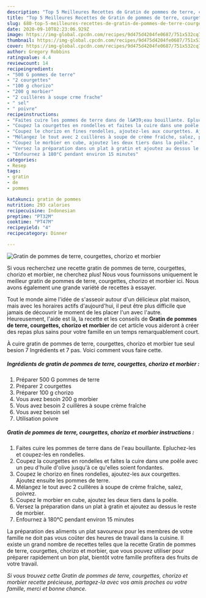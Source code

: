 ```yaml
---
description: "Top 5 Meilleures Recettes de Gratin de pommes de terre, courgettes, chorizo et morbier"
title: "Top 5 Meilleures Recettes de Gratin de pommes de terre, courgettes, chorizo et morbier"
slug: 680-top-5-meilleures-recettes-de-gratin-de-pommes-de-terre-courgettes-chorizo-et-morbier
date: 2020-09-10T02:23:06.929Z
image: https://img-global.cpcdn.com/recipes/9d475d4204fe0687/751x532cq70/gratin-de-pommes-de-terre-courgettes-chorizo-et-morbier-photo-principale-de-la-recette.jpg
thumbnail: https://img-global.cpcdn.com/recipes/9d475d4204fe0687/751x532cq70/gratin-de-pommes-de-terre-courgettes-chorizo-et-morbier-photo-principale-de-la-recette.jpg
cover: https://img-global.cpcdn.com/recipes/9d475d4204fe0687/751x532cq70/gratin-de-pommes-de-terre-courgettes-chorizo-et-morbier-photo-principale-de-la-recette.jpg
author: Gregory Robbins
ratingvalue: 4.4
reviewcount: 14
recipeingredient:
- "500 G pommes de terre"
- "2 courgettes"
- "100 g chorizo"
- "200 g morbier"
- "2 cuillères à soupe crme frache"
- " sel"
- " poivre"
recipeinstructions:
- "Faites cuire les pommes de terre dans de l&#39;eau bouillante. Epluchez-les et coupez-les en rondelles."
- "Coupez la courgettes en rondelles et faites la cuire dans une poêle avec un peu d&#39;huile d&#39;olive jusqu&#39;à ce qu&#39;elles soient fondantes."
- "Coupez le chorizo en fines rondelles, ajoutez-les aux courgettes. Ajoutez ensuite les pommes de terre."
- "Mélangez le tout avec 2 cuillères à soupe de crème fraîche, salez, poivrez."
- "Coupez le morbier en cube, ajoutez les deux tiers dans la poêle."
- "Versez la préparation dans un plat à gratin et ajoutez au dessus le reste de morbier."
- "Enfournez à 180°C pendant environ 15 minutes"
categories:
- Resep
tags:
- gratin
- de
- pommes

katakunci: gratin de pommes 
nutrition: 293 calories
recipecuisine: Indonesian
preptime: "PT32M"
cooktime: "PT47M"
recipeyield: "4"
recipecategory: Dinner

---
```



![Gratin de pommes de terre, courgettes, chorizo et morbier](https://img-global.cpcdn.com/recipes/9d475d4204fe0687/751x532cq70/gratin-de-pommes-de-terre-courgettes-chorizo-et-morbier-photo-principale-de-la-recette.jpg)

Si vous recherchez une recette gratin de pommes de terre, courgettes, chorizo et morbier, ne cherchez plus! Nous vous fournissons uniquement le meilleur gratin de pommes de terre, courgettes, chorizo et morbier ici. Nous avons également une grande variété de recettes à essayer.

Tout le monde aime l'idée de s'asseoir autour d'un délicieux plat maison, mais avec les horaires actifs d'aujourd'hui, il peut être plus difficile que jamais de découvrir le moment de les placer l'un avec l'autre. Heureusement, l'aide est là, la recette et les conseils de <strong> Gratin de pommes de terre, courgettes, chorizo et morbier </strong> de cet article vous aideront à créer des repas plus sains pour votre famille en un temps remarquablement court.

<!--inarticleads1-->

À cuire gratin de pommes de terre, courgettes, chorizo et morbier tue seul besion 7 Ingrédients et 7 pas. Voici comment vous faire cette.

##### Ingrédients de gratin de pommes de terre, courgettes, chorizo et morbier :

1. Préparer 500 G pommes de terre
1. Préparer 2 courgettes
1. Préparer 100 g chorizo
1. Vous avez besoin 200 g morbier
1. Vous avez besoin 2 cuillères à soupe crème fraîche
1. Vous avez besoin  sel
1. Utilisation  poivre




<!--inarticleads2-->

##### Gratin de pommes de terre, courgettes, chorizo et morbier instructions :

1. Faites cuire les pommes de terre dans de l&#39;eau bouillante. Epluchez-les et coupez-les en rondelles.
1. Coupez la courgettes en rondelles et faites la cuire dans une poêle avec un peu d&#39;huile d&#39;olive jusqu&#39;à ce qu&#39;elles soient fondantes.
1. Coupez le chorizo en fines rondelles, ajoutez-les aux courgettes. Ajoutez ensuite les pommes de terre.
1. Mélangez le tout avec 2 cuillères à soupe de crème fraîche, salez, poivrez.
1. Coupez le morbier en cube, ajoutez les deux tiers dans la poêle.
1. Versez la préparation dans un plat à gratin et ajoutez au dessus le reste de morbier.
1. Enfournez à 180°C pendant environ 15 minutes




<!--inarticleads1-->

<p>
La préparation des aliments un plat savoureux pour les membres de votre famille ne doit pas vous coûter des heures de travail dans la cuisine. Il existe un grand nombre de recettes telles que la recette Gratin de pommes de terre, courgettes, chorizo et morbier, que vous pouvez utiliser pour préparer rapidement un bon plat, bientôt votre famille profitera des fruits de votre travail.
</p>

<p>
<i>Si vous trouvez cette Gratin de pommes de terre, courgettes, chorizo et morbier recette précieuse, partagez-la avec vos amis proches ou votre famille, merci et bonne chance.</i>
</p>
